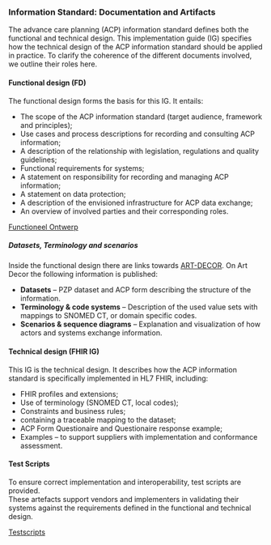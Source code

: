 ### Information Standard: Documentation and Artifacts

The advance care planning (ACP) information standard defines both the functional and technical design. This implementation guide (IG) specifies how the technical design of the ACP information standard should be applied in practice. To clarify the coherence of the different documents involved, we outline their roles here.

#### Functional design (FD)
The functional design forms the basis for this IG. It entails: 
- The scope of the ACP information standard (target audience, framework and principles);
- Use cases and process descriptions for recording and consulting ACP information;
- A description of the relationship with legislation, regulations and quality guidelines;
- Functional requirements for systems;
- A statement on responsibility for recording and managing ACP information;
- A statement on data protection;
- A description of the envisioned infrastructure for ACP data exchange;
- An overview of involved parties and their corresponding roles.

[Functioneel Ontwerp](https://palliaweb.nl/overzichtspagina-hulpmiddelen/uniform-vastleggen-proactieve-zorgplanning-2025)  

##### Datasets, Terminology and scenarios 
Inside the functional design there are links towards [ART-DECOR](https://decor.nictiz.nl/ad/#/pall-izppz-/project/overview).
On Art Decor the following information is published: 
-  **Datasets** – PZP dataset and ACP form describing the structure of the information.  
-  **Terminology & code systems** – Description of the used value sets with mappings to SNOMED CT, or domain specific codes.  
-  **Scenarios & sequence diagrams** – Explanation and visualization of how actors and systems exchange information.

#### Technical design (FHIR IG)
This IG is the technical design. 
It describes how the ACP information standard is specifically implemented in HL7 FHIR, including:
- FHIR profiles and extensions;
- Use of terminology (SNOMED CT, local codes);
- Constraints and business rules;
- containing a traceable mapping to the dataset;
- ACP Form Questionaire and Questionaire response example; 
- Examples – to support suppliers with implementation and conformance assessment.
  
#### Test Scripts
To ensure correct implementation and interoperability, test scripts are provided.  
These artefacts support vendors and implementers in validating their systems against the requirements defined in the functional and technical design.

[Testscripts](https://palliaweb.nl/overzichtspagina-hulpmiddelen/uniform-vastleggen-proactieve-zorgplanning-2025)



